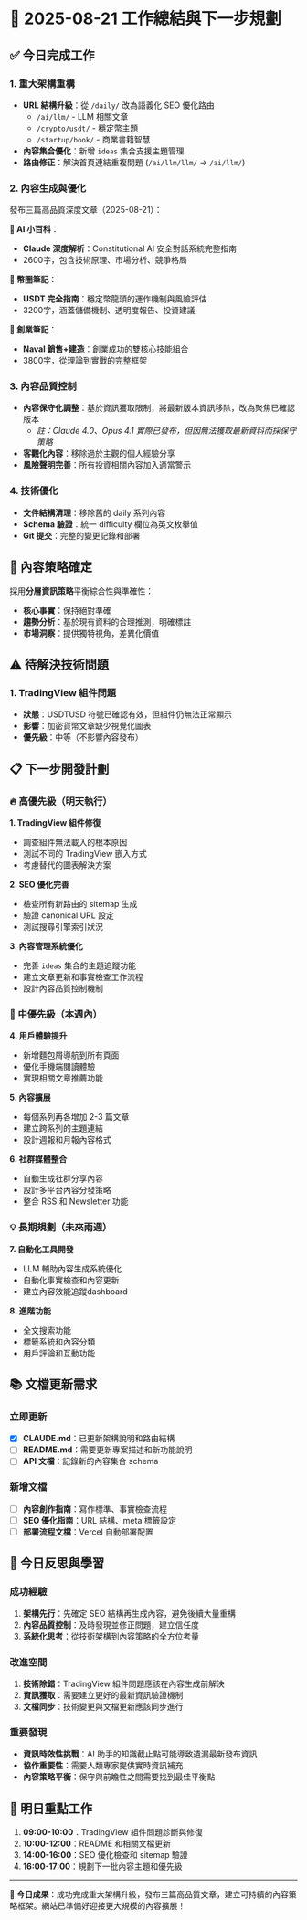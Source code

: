 # 📝 2025-08-21 工作總結與下一步規劃

## ✅ 今日完成工作

### 1. 重大架構重構
- **URL 結構升級**：從 `/daily/` 改為語義化 SEO 優化路由
  - `/ai/llm/` - LLM 相關文章
  - `/crypto/usdt/` - 穩定幣主題
  - `/startup/book/` - 商業書籍智慧
- **內容集合優化**：新增 `ideas` 集合支援主題管理
- **路由修正**：解決首頁連結重複問題 (`/ai/llm/llm/` → `/ai/llm/`)

### 2. 內容生成與優化
發布三篇高品質深度文章（2025-08-21）：

**🤖 AI 小百科**：
- **Claude 深度解析**：Constitutional AI 安全對話系統完整指南
- 2600字，包含技術原理、市場分析、競爭格局

**📒 幣圈筆記**：
- **USDT 完全指南**：穩定幣龍頭的運作機制與風險評估
- 3200字，涵蓋儲備機制、透明度報告、投資建議

**🚀 創業筆記**：
- **Naval 銷售+建造**：創業成功的雙核心技能組合
- 3800字，從理論到實戰的完整框架

### 3. 內容品質控制
- **內容保守化調整**：基於資訊獲取限制，將最新版本資訊移除，改為聚焦已確認版本
  - *註：Claude 4.0、Opus 4.1 實際已發布，但因無法獲取最新資料而採保守策略*
- **客觀化內容**：移除過於主觀的個人經驗分享
- **風險聲明完善**：所有投資相關內容加入適當警示

### 4. 技術優化
- **文件結構清理**：移除舊的 daily 系列內容
- **Schema 驗證**：統一 difficulty 欄位為英文枚舉值
- **Git 提交**：完整的變更記錄和部署

## 🎯 內容策略確定

採用**分層資訊策略**平衡綜合性與準確性：
- **核心事實**：保持絕對準確
- **趨勢分析**：基於現有資料的合理推測，明確標註
- **市場洞察**：提供獨特視角，差異化價值

## ⚠️ 待解決技術問題

### 1. TradingView 組件問題
- **狀態**：USDTUSD 符號已確認有效，但組件仍無法正常顯示
- **影響**：加密貨幣文章缺少視覺化圖表
- **優先級**：中等（不影響內容發布）

## 📋 下一步開發計劃

### 🔥 高優先級（明天執行）

**1. TradingView 組件修復**
- 調查組件無法載入的根本原因
- 測試不同的 TradingView 嵌入方式
- 考慮替代的圖表解決方案

**2. SEO 優化完善**
- 檢查所有新路由的 sitemap 生成
- 驗證 canonical URL 設定
- 測試搜尋引擎索引狀況

**3. 內容管理系統優化**
- 完善 `ideas` 集合的主題追蹤功能
- 建立文章更新和事實檢查工作流程
- 設計內容品質控制機制

### 🚀 中優先級（本週內）

**4. 用戶體驗提升**
- 新增麵包屑導航到所有頁面
- 優化手機端閱讀體驗
- 實現相關文章推薦功能

**5. 內容擴展**
- 每個系列再各增加 2-3 篇文章
- 建立跨系列的主題連結
- 設計週報和月報內容格式

**6. 社群媒體整合**
- 自動生成社群分享內容
- 設計多平台內容分發策略
- 整合 RSS 和 Newsletter 功能

### 💡 長期規劃（未來兩週）

**7. 自動化工具開發**
- LLM 輔助內容生成系統優化
- 自動化事實檢查和內容更新
- 建立內容效能追蹤dashboard

**8. 進階功能**
- 全文搜索功能
- 標籤系統和內容分類
- 用戶評論和互動功能

## 📚 文檔更新需求

### 立即更新
- [x] **CLAUDE.md**：已更新架構說明和路由結構
- [ ] **README.md**：需要更新專案描述和新功能說明
- [ ] **API 文檔**：記錄新的內容集合 schema

### 新增文檔
- [ ] **內容創作指南**：寫作標準、事實檢查流程
- [ ] **SEO 優化指南**：URL 結構、meta 標籤設定
- [ ] **部署流程文檔**：Vercel 自動部署配置

## 💭 今日反思與學習

### 成功經驗
1. **架構先行**：先確定 SEO 結構再生成內容，避免後續大量重構
2. **內容品質控制**：及時發現並修正問題，建立信任度
3. **系統化思考**：從技術架構到內容策略的全方位考量

### 改進空間
1. **技術除錯**：TradingView 組件問題應該在內容生成前解決
2. **資訊獲取**：需要建立更好的最新資訊驗證機制
3. **文檔同步**：技術變更與文檔更新應該同步進行

### 重要發現
- **資訊時效性挑戰**：AI 助手的知識截止點可能導致遺漏最新發布資訊
- **協作重要性**：需要人類專家提供實時資訊補充
- **內容策略平衡**：保守與前瞻性之間需要找到最佳平衡點

## 🎯 明日重點工作

1. **09:00-10:00**：TradingView 組件問題診斷與修復
2. **10:00-12:00**：README 和相關文檔更新
3. **14:00-16:00**：SEO 優化檢查和 sitemap 驗證
4. **16:00-17:00**：規劃下一批內容主題和優先級

---

**🎉 今日成果**：成功完成重大架構升級，發布三篇高品質文章，建立可持續的內容策略框架。網站已準備好迎接更大規模的內容擴展！